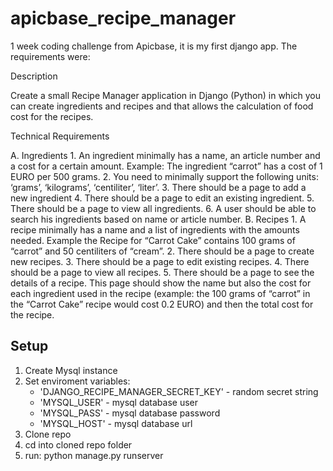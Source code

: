 # apicbase_recipe_manager

1 week coding challenge from Apicbase, it is my first django app. The requirements were:

Description

Create a small Recipe Manager application in Django (Python) in which you can create ingredients and recipes and that allows the calculation of food cost for the recipes.

Technical Requirements

A. Ingredients
	1. An ingredient minimally has a name, an article number and a cost for a certain amount. Example: The ingredient “carrot” has a cost of 1 EURO per 500 grams.
	2. You need to minimally support the following units: ‘grams’, ‘kilograms’, ‘centiliter’, ‘liter’.
	3. There should be a page to add a new ingredient
	4. There should be a page to edit an existing ingredient.
	5. There should be a page to view all ingredients.
	6. A user should be able to search his ingredients based on name or article number.
B. Recipes
	1. A recipe minimally has a name and a list of ingredients with the amounts needed. Example the Recipe for “Carrot Cake” contains 100 grams of “carrot” and 50 centiliters of “cream”.
	2. There should be a page to create new recipes.
	3. There should be a page to edit existing recipes.
	4. There should be a page to view all recipes.
	5. There should be a page to see the details of a recipe. This page should show the name but also the cost for each ingredient used in the recipe (example: the 100 grams of “carrot” in the “Carrot Cake” recipe would cost 0.2 EURO) and then the total cost for the recipe.

## Setup

1) Create Mysql instance
2) Set enviroment variables:
	- 'DJANGO_RECIPE_MANAGER_SECRET_KEY' - random secret string 
	- 'MYSQL_USER' - mysql database user
	- 'MYSQL_PASS' - mysql database password
	- 'MYSQL_HOST' - mysql database url
3) Clone repo
4) cd into cloned repo folder
5) run: python manage.py runserver